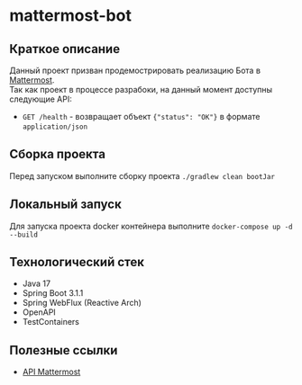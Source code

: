 # mattermost-bot

## Краткое описание

Данный проект призван продемострировать реализацию Бота в [Mattermost](https://mattermost.com).  
Так как проект в процессе разрабоки, на данный момент доступны следующие API:

- `GET /health` - возвращает объект `{"status": "OK"}` в формате `application/json`

## Сборка проекта

Перед запуском выполните сборку проекта `./gradlew clean bootJar`

## Локальный запуск

Для запуска проекта docker контейнера выполните `docker-compose up -d --build`

## Технологический стек

- Java 17
- Spring Boot 3.1.1
- Spring WebFlux (Reactive Arch)
- OpenAPI
- TestContainers

## Полезные ссылки

- [API Mattermost](https://developers.mattermost.com/integrate/getting-started/)
